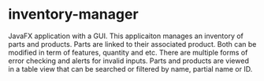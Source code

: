 # inventory-manager

JavaFX application with a GUI. This applicaiton manages an inventory of parts and products. 
Parts are linked to their associated product. Both can be modified in term of features, quantity and etc.
There are multiple forms of error checking and alerts for invalid inputs.
Parts and products are viewed in a table view that can be searched or filtered by name, partial name or ID.

